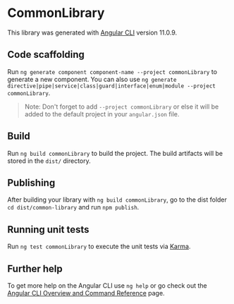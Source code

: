 # CommonLibrary

This library was generated with [Angular CLI](https://github.com/angular/angular-cli) version 11.0.9.

## Code scaffolding

Run `ng generate component component-name --project commonLibrary` to generate a new component. You can also use `ng generate directive|pipe|service|class|guard|interface|enum|module --project commonLibrary`.
> Note: Don't forget to add `--project commonLibrary` or else it will be added to the default project in your `angular.json` file. 

## Build

Run `ng build commonLibrary` to build the project. The build artifacts will be stored in the `dist/` directory.

## Publishing

After building your library with `ng build commonLibrary`, go to the dist folder `cd dist/common-library` and run `npm publish`.

## Running unit tests

Run `ng test commonLibrary` to execute the unit tests via [Karma](https://karma-runner.github.io).

## Further help

To get more help on the Angular CLI use `ng help` or go check out the [Angular CLI Overview and Command Reference](https://angular.io/cli) page.
